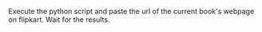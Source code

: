 Execute the python script and paste the url of the current book's webpage on flipkart. 
Wait for the results.
